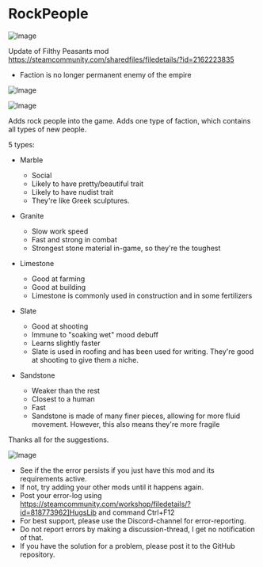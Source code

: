 # RockPeople

![Image](https://i.imgur.com/buuPQel.png)

Update of Filthy Peasants mod
https://steamcommunity.com/sharedfiles/filedetails/?id=2162223835

- Faction is no longer permanent enemy of the empire

![Image](https://i.imgur.com/pufA0kM.png)

	
![Image](https://i.imgur.com/Z4GOv8H.png)

Adds rock people into the game. Adds one type of faction, which contains all types of new people.

5 types:

- Marble
     - Social
     - Likely to have pretty/beautiful trait
     - Likely to have nudist trait
     * They're like Greek sculptures.

- Granite
     - Slow work speed
     - Fast and strong in combat
     * Strongest stone material in-game, so they're the toughest 

- Limestone
     - Good at farming
     - Good at building
     * Limestone is commonly used in construction and in some fertilizers

- Slate
     - Good at shooting
     - Immune to "soaking wet" mood debuff
     - Learns slightly faster
     * Slate is used in roofing and has been used for writing. They're good at shooting to give them a niche.

- Sandstone
     - Weaker than the rest
     - Closest to a human
     - Fast
     * Sandstone is made of many finer pieces, allowing for more fluid movement. However, this also means they're more fragile


Thanks all for the suggestions.

![Image](https://i.imgur.com/PwoNOj4.png)



-  See if the the error persists if you just have this mod and its requirements active.
-  If not, try adding your other mods until it happens again.
-  Post your error-log using https://steamcommunity.com/workshop/filedetails/?id=818773962]HugsLib and command Ctrl+F12
-  For best support, please use the Discord-channel for error-reporting.
-  Do not report errors by making a discussion-thread, I get no notification of that.
-  If you have the solution for a problem, please post it to the GitHub repository.




